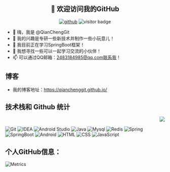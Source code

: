 <h2 align="center">👋 欢迎访问我的GitHub</h2>
<p align="center">
  <a href="https://github.com/QianChengGit"><img src="https://img.shields.io/badge/GitHub-24aa2e" alt="github"/></a>
  <img src="https://visitor-badge.glitch.me/badge?page_id=QianChengGit.QianChengGit" alt="visitor badge"/>
</p>

- 👋 嗨，我是 @QianChengGit
- 👀 我的兴趣是专研一些新技术并制作一些小玩意儿！
- 🌱 我目前正在学习SpringBoot框架！
- 💞️ 我想寻找一些可以一起学习交流的小伙伴！
- 📫 可以通过QQ邮箱：2483184985@qq.com联系我！

## 博客

- 我的博客地址：https://qianchenggit.github.io/

## 技术栈和 Github 统计
<img align="right" src="https://github-readme-stats.vercel.app/api?username=QianChengGit&show_icons=true&theme=buefy"><br/>

![Git](https://img.shields.io/badge/-Git-%23F05032?style=for-the-badge&logo=git&logoColor=%23ffffff)
![IDEA](https://img.shields.io/badge/-IDEA-%23007ACC?style=for-the-badge&logo=IntelliJ-IDEA)
![Android Studio](https://img.shields.io/badge/-AndroidStudio-%23007ACC?style=for-the-badge&logo=Android-Studio)
![Java](https://img.shields.io/badge/-Java-%23F7DF1C?style=for-the-badge&logo=java&logoColor=0088ff&labelColor=%23F7DF1C&color=%23FFCE5A)
![Mysql](https://img.shields.io/badge/-Mysql-%23F7DF1C?style=for-the-badge&logo=mysql&logoColor=0088ff&labelColor=%23F7DF1C&color=%2300AAFF)
![Redis](https://img.shields.io/badge/-Redis-%23F7DF1C?style=for-the-badge&logo=redis&logoColor=ff00ff&labelColor=%23F7DF1C&color=%23FF00CC)
![Spring](https://img.shields.io/badge/-Spring-%23F7DF1C?style=for-the-badge&logo=spring&logoColor=00FFAA&labelColor=%2300BB22&color=%00FFAA)
![SpringBoot](https://img.shields.io/badge/-SpringBoot-%23F7DF1C?style=for-the-badge&logo=SpringBoot&logoColor=00FFAA&labelColor=%2300BB22&color=%00FF77)
![Android](https://img.shields.io/badge/-Android-%23F7DF1C?style=for-the-badge&logo=Android)
![HTML](https://img.shields.io/badge/-Html-%23F7DF1C?style=for-the-badge&logo=Html&color=%23FFFF00)
![CSS](https://img.shields.io/badge/-Css-%23F7DF1C?style=for-the-badge&logo=Css&color=%23FF5555)
![JavaScript](https://img.shields.io/badge/-JavaScript-%23F7DF1C?style=for-the-badge&logo=JavaScript&logoColor=005500&labelColor=%23CCFF55&color=%2300FF00)
<!-- ![Vue.js](https://img.shields.io/badge/-Vue.js-%232c3e50?style=for-the-badge&logo=Vue.js)
![Node](https://img.shields.io/badge/-NodeJS-%23F05032?style=for-the-badge&logo=Node.js&logoColor=%23ffffff)
![Webpack](https://img.shields.io/badge/-Webpack-%232C3A42?style=for-the-badge&logo=webpack) -->

## 个人GitHub信息：
![Metrics](https://metrics.lecoq.io/QianChengGit?template=classic&languages=1&introduction=1&achievements=1&followup=1&languages.limit=8&languages.sections=most-used&languages.colors=github&languages.threshold=0%25&languages.indepth=false&languages.categories=markup%2C%20programming&languages.recent.categories=markup%2C%20programming&languages.recent.load=300&languages.recent.days=14&introduction.title=true&followup.sections=repositories&achievements.threshold=C&achievements.secrets=true&achievements.display=compact&achievements.limit=0&config.timezone=Asia%2FShanghai&config.display=large)

<!---
QianChengGit/QianChengGit is a ✨ special ✨ repository because its `README.md` (this file) appears on your GitHub profile.
You can click the Preview link to take a look at your changes.
--->

